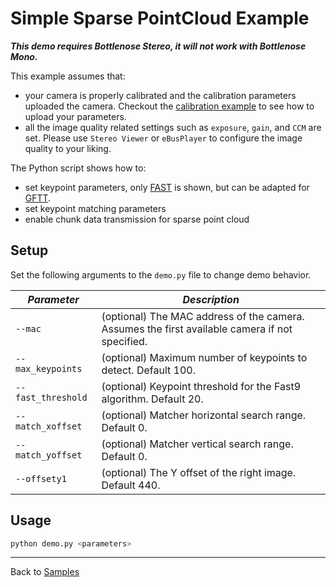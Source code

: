 # Simple Sparse PointCloud Example

***This demo requires Bottlenose Stereo, it will not work with Bottlenose Mono.***

This example assumes that:
- your camera is properly calibrated and the calibration parameters uploaded the camera. Checkout the [calibration example](../calibration/README.md) to see how to upload your parameters.
- all the image quality related settings such as `exposure`, `gain`, and `CCM` are set. Please use `Stereo Viewer` or `eBusPlayer` to configure the image quality to your liking.

The Python script shows how to: 
- set keypoint parameters, only [FAST](https://en.wikipedia.org/wiki/Features_from_accelerated_segment_test) is shown, but can be adapted for [GFTT](https://ieeexplore.ieee.org/document/323794). 
- set keypoint matching parameters
- enable chunk data transmission for sparse point cloud

## Setup

Set the following arguments to the ```demo.py``` file to change demo behavior.

| ***Parameter***        | ***Description***                                                                              |
|------------------------|------------------------------------------------------------------------------------------------|
| ```--mac```            | (optional) The MAC address of the camera. Assumes the first available camera if not specified. |
| ```--max_keypoints```  | (optional) Maximum number of keypoints to detect. Default 100.                                 |
| ```--fast_threshold``` | (optional) Keypoint threshold for the Fast9 algorithm. Default 20.                             |
| ```--match_xoffset```  | (optional) Matcher horizontal search range. Default 0.                                         |
| ```--match_yoffset```  | (optional) Matcher vertical search range. Default 0.                                           |
| ```--offsety1```       | (optional) The Y offset of the right image. Default 440.                                       | 
## Usage

```bash
python demo.py <parameters>
```

----
Back to [Samples](../README.md)